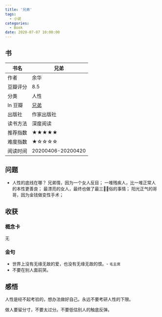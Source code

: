 ```yaml
---
title: '兄弟'
tags:
  - 小说
categories:
  - Book
date: 2020-07-07 10:00:00
---
```



## 书

| 书名 | 兄弟 |
| --- | --- |
| 作者 | 余华 |
| 豆瓣评分 | 8.5 |
| 分类 | 人性 |
| In 豆瓣 | [兄弟](https://book.douban.com/subject/4882133/) |
| 出版社 | 作家出版社 |
| 读书方法 | 深度阅读 |
| 推荐指数 | ★★★★★ |
| 难度指数 | ★☆☆☆☆ |
| 阅读时间 | 20200406-20200420 |

<!--more-->

## 问题

- 人性的底线在哪？
兄弟情，因为一个女人反目；
一堆残疾人，比一堆正常人的本性更善良；
最漂亮的女人，最终也做了最三俗的事情；
阳光正气的哥哥，因为金钱做变性手术；


## 收获

### 概念卡
无

### 金句

- 世界上没有无缘无故的爱，也没有无缘无故的恨。- `毛主席`
- 不要在别人面前哭。

## 感悟

人性是经不起考验的，想办法做好自己。永远不要考研人性的下限。

做人要留分寸，不要太过分。不要低估别人的触底反弹。